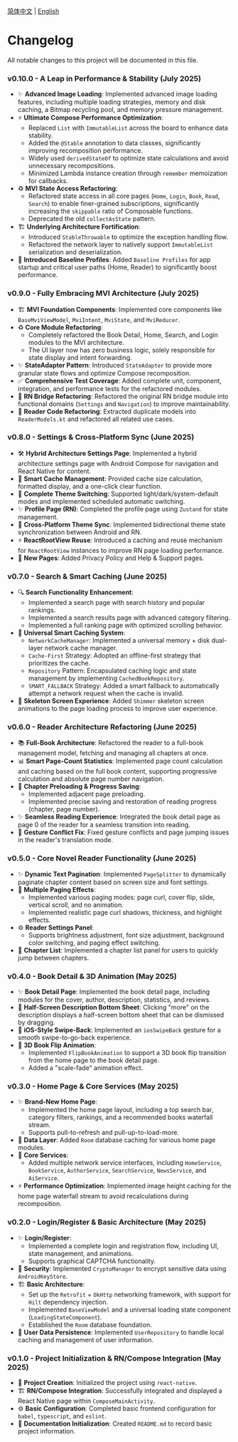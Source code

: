 [简体中文](./CHANGELOG.md) | [English](./CHANGELOG.en.md)

# Changelog

All notable changes to this project will be documented in this file.

### v0.10.0 - A Leap in Performance & Stability (July 2025)
- ✨ **Advanced Image Loading**: Implemented advanced image loading features, including multiple loading strategies, memory and disk caching, a Bitmap recycling pool, and memory pressure management.
- ⚡️ **Ultimate Compose Performance Optimization**:
    - Replaced `List` with `ImmutableList` across the board to enhance data stability.
    - Added the `@Stable` annotation to data classes, significantly improving recomposition performance.
    - Widely used `derivedStateOf` to optimize state calculations and avoid unnecessary recompositions.
    - Minimized Lambda instance creation through `remember` memoization for callbacks.
- ♻️ **MVI State Access Refactoring**:
    - Refactored state access in all core pages (`Home`, `Login`, `Book`, `Read`, `Search`) to enable finer-grained subscriptions, significantly increasing the `skippable` ratio of Composable functions.
    - Deprecated the old `collectAsState` pattern.
- 🏗️ **Underlying Architecture Fortification**:
    - Introduced `StableThrowable` to optimize the exception handling flow.
    - Refactored the network layer to natively support `ImmutableList` serialization and deserialization.
- 🚀 **Introduced Baseline Profiles**: Added `Baseline Profiles` for app startup and critical user paths (Home, Reader) to significantly boost performance.

### v0.9.0 - Fully Embracing MVI Architecture (July 2025)
- 🏗️ **MVI Foundation Components**: Implemented core components like `BaseMviViewModel`, `MviIntent`, `MviState`, and `MviReducer`.
- ♻️ **Core Module Refactoring**:
    - Completely refactored the Book Detail, Home, Search, and Login modules to the MVI architecture.
    - The UI layer now has zero business logic, solely responsible for state display and intent forwarding.
- ✨ **StateAdapter Pattern**: Introduced `StateAdapter` to provide more granular state flows and optimize Compose recomposition.
- ✅ **Comprehensive Test Coverage**: Added complete unit, component, integration, and performance tests for the refactored modules.
- 🌉 **RN Bridge Refactoring**: Refactored the original RN bridge module into functional domains (`Settings` and `Navigation`) to improve maintainability.
- 🔧 **Reader Code Refactoring**: Extracted duplicate models into `ReaderModels.kt` and refactored all related use cases.

### v0.8.0 - Settings & Cross-Platform Sync (June 2025)
- 🛠️ **Hybrid Architecture Settings Page**: Implemented a hybrid architecture settings page with Android Compose for navigation and React Native for content.
- 💾 **Smart Cache Management**: Provided cache size calculation, formatted display, and a one-click clear function.
- 🎨 **Complete Theme Switching**: Supported light/dark/system-default modes and implemented scheduled automatic switching.
- ✨ **Profile Page (RN)**: Completed the profile page using `Zustand` for state management.
- 🔄 **Cross-Platform Theme Sync**: Implemented bidirectional theme state synchronization between Android and RN.
- ⚡️ **ReactRootView Reuse**: Introduced a caching and reuse mechanism for `ReactRootView` instances to improve RN page loading performance.
- 📝 **New Pages**: Added Privacy Policy and Help & Support pages.

### v0.7.0 - Search & Smart Caching (June 2025)
- 🔍 **Search Functionality Enhancement**:
    - Implemented a search page with search history and popular rankings.
    - Implemented a search results page with advanced category filtering.
    - Implemented a full ranking page with optimized scrolling behavior.
- 💾 **Universal Smart Caching System**:
    - `NetworkCacheManager`: Implemented a universal memory + disk dual-layer network cache manager.
    - `Cache-First` Strategy: Adopted an offline-first strategy that prioritizes the cache.
    - `Repository` Pattern: Encapsulated caching logic and state management by implementing `CachedBookRepository`.
    - `SMART_FALLBACK` Strategy: Added a smart fallback to automatically attempt a network request when the cache is invalid.
- 🎨 **Skeleton Screen Experience**: Added `Shimmer` skeleton screen animations to the page loading process to improve user experience.

### v0.6.0 - Reader Architecture Refactoring (June 2025)
- 📚 **Full-Book Architecture**: Refactored the reader to a full-book management model, fetching and managing all chapters at once.
- 📊 **Smart Page-Count Statistics**: Implemented page count calculation and caching based on the full book content, supporting progressive calculation and absolute page number navigation.
- 💾 **Chapter Preloading & Progress Saving**:
    - Implemented adjacent page preloading.
    - Implemented precise saving and restoration of reading progress (chapter, page number).
- ✨ **Seamless Reading Experience**: Integrated the book detail page as page 0 of the reader for a seamless transition into reading.
- 🐛 **Gesture Conflict Fix**: Fixed gesture conflicts and page jumping issues in the reader's translation mode.

### v0.5.0 - Core Novel Reader Functionality (June 2025)
- ✨ **Dynamic Text Pagination**: Implemented `PageSplitter` to dynamically paginate chapter content based on screen size and font settings.
- 🎨 **Multiple Paging Effects**:
    - Implemented various paging modes: page curl, cover flip, slide, vertical scroll, and no animation.
    - Implemented realistic page curl shadows, thickness, and highlight effects.
- ⚙️ **Reader Settings Panel**:
    - Supports brightness adjustment, font size adjustment, background color switching, and paging effect switching.
- 📖 **Chapter List**: Implemented a chapter list panel for users to quickly jump between chapters.

### v0.4.0 - Book Detail & 3D Animation (May 2025)
- ✨ **Book Detail Page**: Implemented the book detail page, including modules for the cover, author, description, statistics, and reviews.
- 🎨 **Half-Screen Description Bottom Sheet**: Clicking "more" on the description displays a half-screen bottom sheet that can be dismissed by dragging.
- 🔄 **iOS-Style Swipe-Back**: Implemented an `iosSwipeBack` gesture for a smooth swipe-to-go-back experience.
- 🦋 **3D Book Flip Animation**:
    - Implemented `FlipBookAnimation` to support a 3D book flip transition from the home page to the book detail page.
    - Added a "scale-fade" animation effect.

### v0.3.0 - Home Page & Core Services (May 2025)
- ✨ **Brand-New Home Page**:
    - Implemented the home page layout, including a top search bar, category filters, rankings, and a recommended books waterfall stream.
    - Supports pull-to-refresh and pull-up-to-load-more.
- 💾 **Data Layer**: Added `Room` database caching for various home page modules.
- 🔧 **Core Services**:
    - Added multiple network service interfaces, including `HomeService`, `BookService`, `AuthorService`, `SearchService`, `NewsService`, and `AiService`.
- ⚡️ **Performance Optimization**: Implemented image height caching for the home page waterfall stream to avoid recalculations during recomposition.

### v0.2.0 - Login/Register & Basic Architecture (May 2025)
- ✨ **Login/Register**:
    - Implemented a complete login and registration flow, including UI, state management, and animations.
    - Supports graphical CAPTCHA functionality.
- 🔐 **Security**: Implemented `CryptoManager` to encrypt sensitive data using `AndroidKeyStore`.
- 🏗️ **Basic Architecture**:
    - Set up the `Retrofit` + `OkHttp` networking framework, with support for `Hilt` dependency injection.
    - Implemented `BaseViewModel` and a universal loading state component (`LoadingStateComponent`).
    - Established the `Room` database foundation.
- 💾 **User Data Persistence**: Implemented `UserRepository` to handle local caching and management of user information.

### v0.1.0 - Project Initialization & RN/Compose Integration (May 2025)
- 🎉 **Project Creation**: Initialized the project using `react-native`.
- 🏗️ **RN/Compose Integration**: Successfully integrated and displayed a React Native page within `ComposeMainActivity`.
- ⚙️ **Basic Configuration**: Completed basic frontend configuration for `babel`, `typescript`, and `eslint`.
- 📄 **Documentation Initialization**: Created `README.md` to record basic project information. 